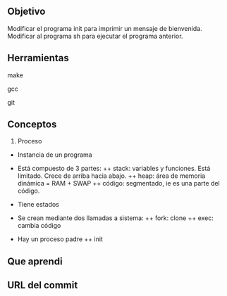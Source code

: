 ## Objetivo
Modificar el programa init para imprimir un mensaje de bienvenida.
Modificar al programa sh para ejecutar el programa anterior.

## Herramientas

make

gcc

git

## Conceptos

1) Proceso

+ Instancia de un programa
+ Está compuesto de 3 partes:
++ stack: variables y funciones. Está limitado. Crece de arriba hacia abajo.
++ heap: área de memoria dinámica = RAM + SWAP
++ código: segmentado, ie es una parte del código.

+ Tiene estados

+ Se crean mediante dos llamadas a sistema:
++ fork: clone
++ exec: cambia código

+ Hay un proceso padre
++ init

## Que aprendi

## URL del commit
